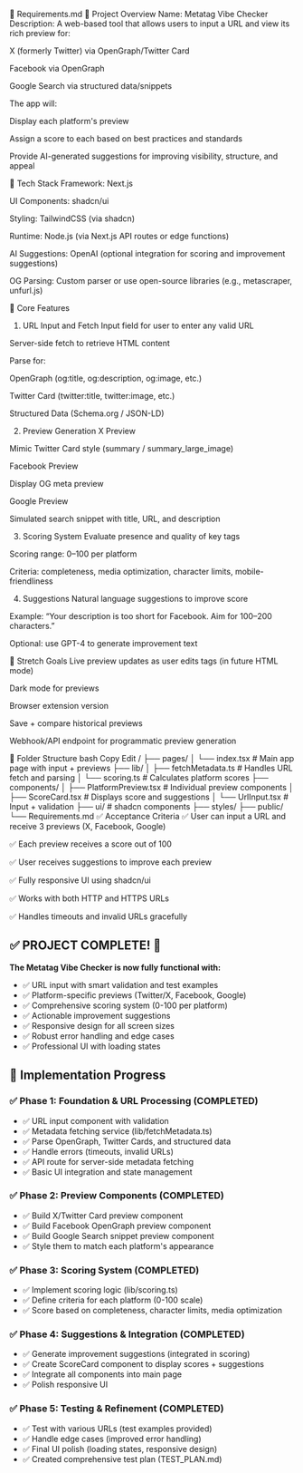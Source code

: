 🧠 Requirements.md
📌 Project Overview
Name: Metatag Vibe Checker
Description:
A web-based tool that allows users to input a URL and view its rich preview for:

X (formerly Twitter) via OpenGraph/Twitter Card

Facebook via OpenGraph

Google Search via structured data/snippets

The app will:

Display each platform's preview

Assign a score to each based on best practices and standards

Provide AI-generated suggestions for improving visibility, structure, and appeal

🚀 Tech Stack
Framework: Next.js

UI Components: shadcn/ui

Styling: TailwindCSS (via shadcn)

Runtime: Node.js (via Next.js API routes or edge functions)

AI Suggestions: OpenAI (optional integration for scoring and improvement suggestions)

OG Parsing: Custom parser or use open-source libraries (e.g., metascraper, unfurl.js)

🎯 Core Features
1. URL Input and Fetch
Input field for user to enter any valid URL

Server-side fetch to retrieve HTML content

Parse <head> for:

OpenGraph (og:title, og:description, og:image, etc.)

Twitter Card (twitter:title, twitter:image, etc.)

Structured Data (Schema.org / JSON-LD)

2. Preview Generation
X Preview

Mimic Twitter Card style (summary / summary_large_image)

Facebook Preview

Display OG meta preview

Google Preview

Simulated search snippet with title, URL, and description

3. Scoring System
Evaluate presence and quality of key tags

Scoring range: 0–100 per platform

Criteria: completeness, media optimization, character limits, mobile-friendliness

4. Suggestions
Natural language suggestions to improve score

Example: “Your description is too short for Facebook. Aim for 100–200 characters.”

Optional: use GPT-4 to generate improvement text

🧪 Stretch Goals
Live preview updates as user edits tags (in future HTML mode)

Dark mode for previews

Browser extension version

Save + compare historical previews

Webhook/API endpoint for programmatic preview generation

🧩 Folder Structure
bash
Copy
Edit
/
├── pages/
│   └── index.tsx             # Main app page with input + previews
├── lib/
│   ├── fetchMetadata.ts      # Handles URL fetch and parsing
│   └── scoring.ts            # Calculates platform scores
├── components/
│   ├── PlatformPreview.tsx   # Individual preview components
│   ├── ScoreCard.tsx         # Displays score and suggestions
│   └── UrlInput.tsx          # Input + validation
├── ui/                       # shadcn components
├── styles/
├── public/
└── Requirements.md
✅ Acceptance Criteria
✅ User can input a URL and receive 3 previews (X, Facebook, Google)

✅ Each preview receives a score out of 100

✅ User receives suggestions to improve each preview

✅ Fully responsive UI using shadcn/ui

✅ Works with both HTTP and HTTPS URLs

✅ Handles timeouts and invalid URLs gracefully

## ✅ PROJECT COMPLETE! 🎉

**The Metatag Vibe Checker is now fully functional with:**
- ✅ URL input with smart validation and test examples
- ✅ Platform-specific previews (Twitter/X, Facebook, Google)
- ✅ Comprehensive scoring system (0-100 per platform)
- ✅ Actionable improvement suggestions
- ✅ Responsive design for all screen sizes
- ✅ Robust error handling and edge cases
- ✅ Professional UI with loading states

## 🚧 Implementation Progress

### ✅ Phase 1: Foundation & URL Processing (COMPLETED)
- ✅ URL input component with validation
- ✅ Metadata fetching service (lib/fetchMetadata.ts)
- ✅ Parse OpenGraph, Twitter Cards, and structured data
- ✅ Handle errors (timeouts, invalid URLs)
- ✅ API route for server-side metadata fetching
- ✅ Basic UI integration and state management

### ✅ Phase 2: Preview Components (COMPLETED)
- ✅ Build X/Twitter Card preview component
- ✅ Build Facebook OpenGraph preview component  
- ✅ Build Google Search snippet preview component
- ✅ Style them to match each platform's appearance

### ✅ Phase 3: Scoring System (COMPLETED)
- ✅ Implement scoring logic (lib/scoring.ts)
- ✅ Define criteria for each platform (0-100 scale)
- ✅ Score based on completeness, character limits, media optimization

### ✅ Phase 4: Suggestions & Integration (COMPLETED)
- ✅ Generate improvement suggestions (integrated in scoring)
- ✅ Create ScoreCard component to display scores + suggestions
- ✅ Integrate all components into main page
- ✅ Polish responsive UI

### ✅ Phase 5: Testing & Refinement (COMPLETED)
- ✅ Test with various URLs (test examples provided)
- ✅ Handle edge cases (improved error handling)
- ✅ Final UI polish (loading states, responsive design)
- ✅ Created comprehensive test plan (TEST_PLAN.md)

